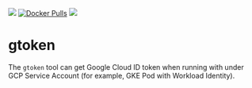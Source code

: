 [![](https://github.com/doitintl/gtoken/workflows/Docker%20Image%20CI/badge.svg)](https://github.com/doitintl/gtoken/actions?query=workflow%3A"Docker+Image+CI") [![Docker Pulls](https://img.shields.io/docker/pulls/doitintl/gtoken.svg?style=popout)](https://hub.docker.com/r/doitintl/gtoken) [![](https://images.microbadger.com/badges/image/doitintl/gtoken.svg)](https://microbadger.com/images/doitintl/gtoken "Get your own image badge on microbadger.com")

# gtoken

The `gtoken` tool can get Google Cloud ID token when running with under GCP Service Account (for example, GKE Pod with Workload Identity).